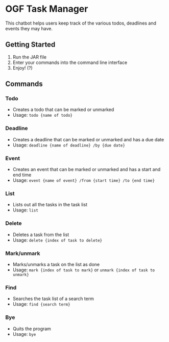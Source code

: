 # OGF Task Manager
This chatbot helps users keep track of the various todos, deadlines and events they may have.
## Getting Started
1. Run the JAR file
2. Enter your commands into the command line interface
3. Enjoy! (?)

## Commands
### Todo
- Creates a todo that can be marked or unmarked
- Usage: `todo {name of todo}`

### Deadline
- Creates a deadline that can be marked or unmarked and has a due date
- Usage: `deadline {name of deadline} /by {due date}`

### Event
- Creates an event that can be marked or unmarked and has a start and end time
- Usage: `event {name of event} /from {start time} /to {end time}`

### List
- Lists out all the tasks in the task list
- Usage: `list`

### Delete
- Deletes a task from the list
- Usage: `delete {index of task to delete}`

### Mark/unmark
- Marks/unmarks a task on the list as done
- Usage: `mark {index of task to mark}` or `unmark {index of task to unmark}`

### Find
- Searches the task list of a search term
- Usage: `find {search term}`

### Bye
- Quits the program
- Usage: `bye`
